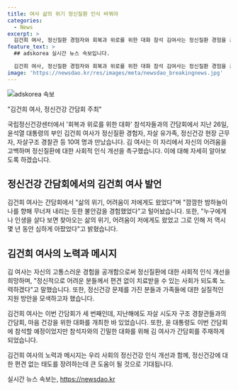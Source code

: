 ```yaml
---
title: 여사 삶의 위기 정신질환 인식 바꿔야
categories:
  - News
excerpt: >
  김건희 여사, 정신질환 경험자와 회복과 위로를 위한 대화 참석 김여사는 정신질환 경험을 공개하며, 편견 없는 치료 환경을 위한 사회적 노력을 다짐했다. 국립정신건강센터에서 정신질환 경험자, 자살 유가족 등과 이야기를 나누며 심려와 어려움을 털어놓았다. 또한, 정신건강 관련 지원 방안 모색을 희망하며, 대통령 부인으로서 뜻을 모아 사회에 기여하겠다고 전했다.
feature_text: >
  ## adskorea 실시간 뉴스 속보입니다.

  김건희 여사, 정신질환 경험자와 회복과 위로를 위한 대화 참석 김여사는 정신질환 경험을 공개하며, 편견 없는 치료 환경을 위한 사회적 노력을 다짐했다. 국립정신건강센터에서 정신질환 경험자, 자살 유가족 등과 이야기를 나누며 심려와 어려움을 털어놓았다. 또한, 정신건강 관련 지원 방안 모색을 희망하며, 대통령 부인으로서 뜻을 모아 사회에 기여하겠다고 전했다.
image: 'https://newsdao.kr/res/images/meta/newsdao_breakingnews.jpg'
---
```


<p><img src="https://newsdao.kr/res/images/meta/newsdao_breakingnews.jpg" alt="adskorea 속보" /></p>

<p>"김건희 여사, 정신건강 간담회 주최" </p>

<p>국립정신건강센터에서 '회복과 위로를 위한 대화' 참석자들과의 간담회에서 지난 26일, 윤석열 대통령의 부인 김건희 여사가 정신질환 경험자, 자살 유가족, 정신건강 현장 근무자, 자살구조 경찰관 등 10여 명과 만났습니다. 김 여사는 이 자리에서 자신의 어려움을 고백하며 정신질환에 대한 사회적 인식 개선을 촉구했습니다. 이에 대해 자세히 알아보도록 하겠습니다.</p>

<h2 data-ke-size="size26">정신건강 간담회에서의 김건희 여사 발언</h2>

<p>김건희 여사는 간담회에서 "삶의 위기, 어려움이 저에게도 왔었다"며 "깜깜한 밤하늘이 나를 향해 무너져 내리는 듯한 불안감을 경험했었다"고 털어놨습니다. 또한, "누구에게나 인생을 살다 보면 찾아오는 삶의 위기, 어려움이 저에게도 왔었고 그로 인해 저 역시 몇 년 동안 심하게 아팠었다"고 밝혔습니다.</p>

<h2 data-ke-size="size26">김건희 여사의 노력과 메시지</h2>

<p>김 여사는 자신의 고통스러운 경험을 공개함으로써 정신질환에 대한 사회적 인식 개선을 희망하며, "정신적으로 어려운 분들께서 편견 없이 치료받을 수 있는 사회가 되도록 노력하겠다"고 말했습니다. 또한, 정신건강 문제를 가진 분들과 가족들에 대한 실질적인 지원 방안을 모색하고자 했습니다.</p>

<p>김건희 여사는 이번 간담회가 세 번째인데, 지난해에도 자살 시도자 구조 경찰관들과의 간담회, 마음 건강을 위한 대화를 개최한 바 있었습니다. 또한, 윤 대통령도 이번 간담회에 참석할 예정이었지만 참석자와의 긴밀한 대화를 위해 김 여사가 간담회를 주재하게 되었습니다. </p>

<p>김건희 여사의 노력과 메시지는 우리 사회의 정신건강 인식 개선과 함께, 정신건강에 대한 편견 없는 태도를 장려하는데 큰 도움이 될 것으로 기대됩니다.</p>
실시간 뉴스 속보는, <a href="https://newsdao.kr" rel="dofollow">https://newsdao.kr</a>



